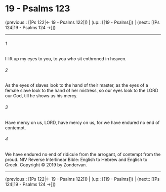 # 19 - Psalms 123

(previous:: [[Ps 122|← 19 - Psalms 122]]) | (up:: [[19 - Psalms]]) | (next:: [[Ps 124|19 - Psalms 124 →]])

***


###### 1 
I lift up my eyes to you, to you who sit enthroned in heaven. 

###### 2 
As the eyes of slaves look to the hand of their master, as the eyes of a female slave look to the hand of her mistress, so our eyes look to the LORD our God, till he shows us his mercy. 

###### 3 
Have mercy on us, LORD, have mercy on us, for we have endured no end of contempt. 

###### 4 
We have endured no end of ridicule from the arrogant, of contempt from the proud. NIV Reverse Interlinear Bible: English to Hebrew and English to Greek. Copyright © 2019 by Zondervan.

***

(previous:: [[Ps 122|← 19 - Psalms 122]]) | (up:: [[19 - Psalms]]) | (next:: [[Ps 124|19 - Psalms 124 →]])
